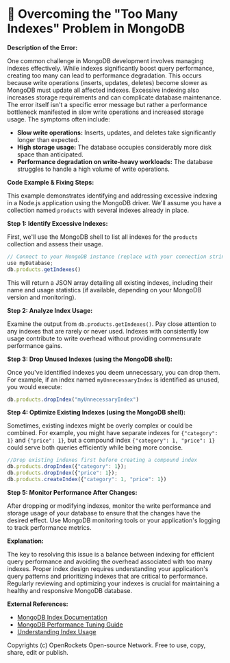 # 🐞 Overcoming the "Too Many Indexes" Problem in MongoDB


**Description of the Error:**

One common challenge in MongoDB development involves managing indexes effectively.  While indexes significantly boost query performance, creating too many can lead to performance degradation.  This occurs because write operations (inserts, updates, deletes) become slower as MongoDB must update all affected indexes.  Excessive indexing also increases storage requirements and can complicate database maintenance.  The error itself isn't a specific error message but rather a performance bottleneck manifested in slow write operations and increased storage usage.  The symptoms often include:

* **Slow write operations:** Inserts, updates, and deletes take significantly longer than expected.
* **High storage usage:** The database occupies considerably more disk space than anticipated.
* **Performance degradation on write-heavy workloads:** The database struggles to handle a high volume of write operations.


**Code Example & Fixing Steps:**

This example demonstrates identifying and addressing excessive indexing in a Node.js application using the MongoDB driver. We'll assume you have a collection named `products` with several indexes already in place.

**Step 1: Identify Excessive Indexes:**

First, we'll use the MongoDB shell to list all indexes for the `products` collection and assess their usage.

```javascript
// Connect to your MongoDB instance (replace with your connection string)
use myDatabase;
db.products.getIndexes()
```

This will return a JSON array detailing all existing indexes, including their name and usage statistics (if available, depending on your MongoDB version and monitoring).

**Step 2: Analyze Index Usage:**

Examine the output from `db.products.getIndexes()`.  Pay close attention to any indexes that are rarely or never used.  Indexes with consistently low usage contribute to write overhead without providing commensurate performance gains.

**Step 3: Drop Unused Indexes (using the MongoDB shell):**

Once you've identified indexes you deem unnecessary, you can drop them.  For example, if an index named `myUnnecessaryIndex` is identified as unused, you would execute:

```javascript
db.products.dropIndex("myUnnecessaryIndex")
```

**Step 4: Optimize Existing Indexes (using the MongoDB shell):**

Sometimes, existing indexes might be overly complex or could be combined. For example, you might have separate indexes for `{"category": 1}` and `{"price": 1}`, but a compound index `{"category": 1, "price": 1}` could serve both queries efficiently while being more concise.

```javascript
//Drop existing indexes first before creating a compound index
db.products.dropIndex({"category": 1});
db.products.dropIndex({"price": 1});
db.products.createIndex({"category": 1, "price": 1})
```

**Step 5: Monitor Performance After Changes:**

After dropping or modifying indexes, monitor the write performance and storage usage of your database to ensure that the changes have the desired effect. Use MongoDB monitoring tools or your application's logging to track performance metrics.

**Explanation:**

The key to resolving this issue is a balance between indexing for efficient query performance and avoiding the overhead associated with too many indexes.  Proper index design requires understanding your application's query patterns and prioritizing indexes that are critical to performance.  Regularly reviewing and optimizing your indexes is crucial for maintaining a healthy and responsive MongoDB database.


**External References:**

* [MongoDB Index Documentation](https://www.mongodb.com/docs/manual/indexes/)
* [MongoDB Performance Tuning Guide](https://www.mongodb.com/docs/manual/administration/performance/)
* [Understanding Index Usage](https://www.mongodb.com/blog/post/optimizing-mongodb-indexes-a-guide-to-performance-tuning)


Copyrights (c) OpenRockets Open-source Network. Free to use, copy, share, edit or publish.

